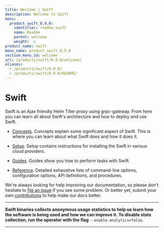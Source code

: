 ```yaml
---
title: Weclome | Swift
description: Welcome to Swift
menu:
  product_swift_0.9.0:
    identifier: readme-swift
    name: Readme
    parent: welcome
    weight: -1
product_name: swift
menu_name: product_swift_0.9.0
section_menu_id: welcome
url: /products/swift/0.9.0/welcome/
aliases:
  - /products/swift/0.9.0/
  - /products/swift/0.9.0/README/
---
```


# Swift
Swift is an Ajax friendly Helm Tiller proxy using grpc-gateway. From here you can learn all about Swift's architecture and how to deploy and use Swift.

- [Concepts](/docs/concepts/). Concepts explain some significant aspect of Swift. This is where you can learn about what Swift does and how it does it.

- [Setup](/docs/setup/). Setup contains instructions for installing
  the Swift in various cloud providers.

- [Guides](/docs/guides/). Guides show you how to perform tasks with Swift.

- [Reference](/docs/reference/). Detailed exhaustive lists of
command-line options, configuration options, API definitions, and procedures.

We're always looking for help improving our documentation, so please don't hesitate to [file an issue](https://github.com/appscode/swift/issues/new) if you see some problem. Or better yet, submit your own [contributions](/docs/CONTRIBUTING.md) to help
make our docs better.

---

**Swift binaries collects anonymous usage statistics to help us learn how the software is being used and how we can improve it. To disable stats collection, run the operator with the flag** `--enable-analytics=false`.

---
